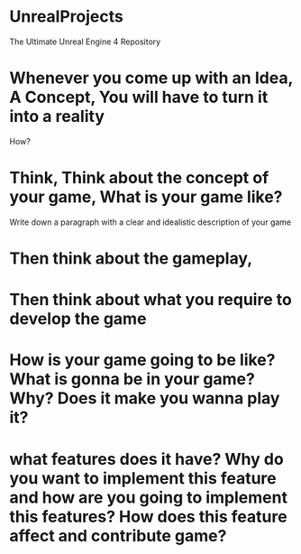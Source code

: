 # UnrealProjects
The Ultimate Unreal Engine 4 Repository
# Whenever you come up with an Idea, A Concept, You will have to turn it into a reality
How?
# Think, Think about the concept of your game, What is your game like?
Write down a paragraph with a clear and idealistic description of your game 
# Then think about the gameplay,

# Then think about what you require to develop the game
# How is your game going to be like? What is gonna be in your game? Why? Does it make you wanna play it?
# what features does it have? Why do you want to implement this feature and how are you going to implement this features? How does this feature affect and contribute game?

